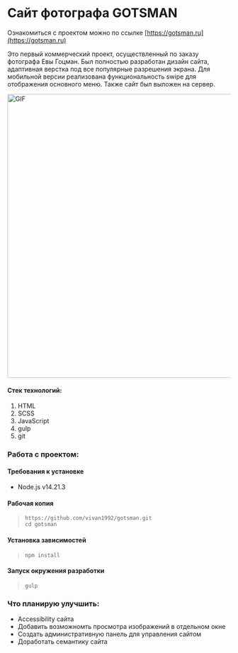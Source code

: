 # Сайт фотографа GOTSMAN
Ознакомиться с проектом можно по ссылке [https://gotsman.ru](https://gotsman.ru)

Это первый коммерческий проект, осуществленный по заказу фотографа Евы Гоцман. Был полностью разработан дизайн сайта, адаптивная верстка под все популярные разрешения экрана. Для мобильной версии реализована функциональность swipe для отображения основного меню. Также сайт был выложен на сервер.

<img alt="GIF" src="https://github.com/vivan1992/gotsman/blob/6a81cec9382a54b6fea65aa12f37cff43917d260/gotsman.gif?raw=true" width="640" />

#### Стек технологий:
1. HTML
2. SCSS
3. JavaScript
4. gulp
5. git

### Работа с проектом:

#### Требования к установке

* Node.js v14.21.3

#### Рабочая копия
  >```
  >https://github.com/vivan1992/gotsman.git
  >cd gotsman
  >```
  
#### Установка зависимостей

  >```
  >npm install
  >```
  
#### Запуск окружения разработки

  >```
  >gulp
  >```

### Что планирую улучшить:
  * Accessibility сайта
  * Добавить возможномть просмотра изображений в отдельном окне
  * Создать административную панель для управления сайтом
  * Доработать семантику сайта
